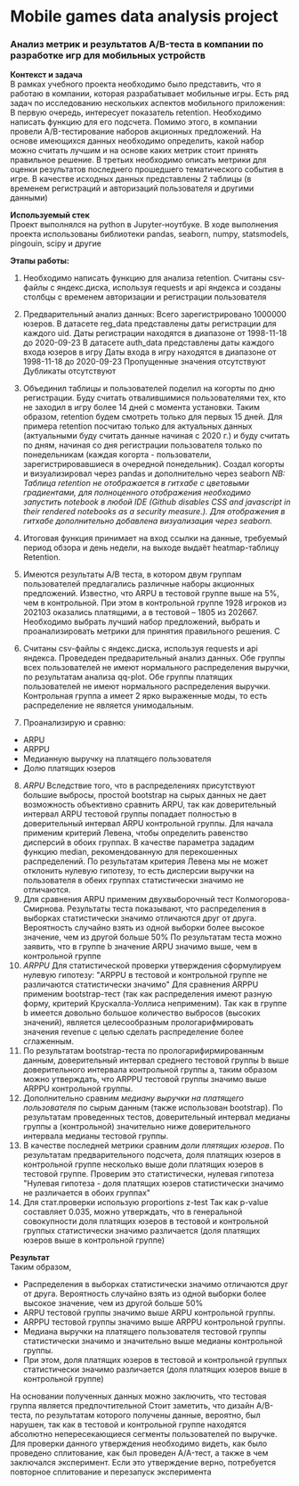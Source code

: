 # Mobile games data analysis project
### Анализ метрик и результатов A/B-теста в компании по разработке игр для мобильных устройств

**Контекст и задача**  
В рамках учебного проекта необходимо было представить, что я работаю в компании, которая разрабатывает мобильные игры. Есть ряд задач по исследованию нескольких аспектов мобильного приложения:
В первую очередь, интересует показатель retention. Необходимо написать функцию для его подсчета.
Помимо этого, в компании провели A/B-тестирование наборов акционных предложений. На основе имеющихся данных необходимо определить, какой набор можно считать лучшим и на основе каких метрик стоит принять правильное решение.
В третьих необходимо описать метрики для оценки результатов последнего прошедшего тематического события в игре.
В качестве исходных данных представлены 2 таблицы (в временем регистраций и авторизаций пользователя и другими данными) 

**Используемый стек**<br>
Проект выполнялся на python в Jupyter-ноутбуке. 
В ходе выполнения проекта использованы библиотеки pandas, seaborn, numpy, statsmodels, pingouin, scipy и другие

**Этапы работы:** <br> 
1. Необходимо написать функцию для анализа retention. Считаны csv-файлы с яндекс.диска, используя requests и api яндекса и созданы столбцы с временем авторизации и регистрации пользователя
2. Предварительный анализ данных:
   Всего зарегистрировано 1000000 юзеров.
   В датасете reg_data представлены даты регистрации для каждого uid.
   Даты регистрации находятся в диапазоне от 1998-11-18 до 2020-09-23
   В датасете auth_data представлены даты каждого входа юзеров в игру
   Даты входа в игру находятся в диапазоне от 1998-11-18 до 2020-09-23
   Пропущенные значения отсутствуют
   Дубликаты отсутствуют
3. Объединил таблицы и пользователей поделил на когорты по дню регистрации. Буду считать отвалившимися пользователями тех, кто не заходил в игру более 14 дней с момента установки. Таким образом, retention будем смотреть только для первых 15 дней.
Для примера retention посчитаю только для актуальных данных (актуальными буду считать данные начиная с 2020 г.) и буду считать по дням, начиная со дня регистрации пользователя только по понедельникам (каждая когорта - пользователи, зарегистрировавшиеся в очередной понедельник).
Создал когорты и визуализировал через pandas и дополнительно через seaborn
_NB: Таблица retention не отображается в гитхабе с цветовыми градиентами, для полноценного отображения необходимо запустить notebook в любой IDE (Github disables CSS and javascript in their rendered notebooks as a security measure.). Для отображения в гитхабе дополнительно добавлена визуализация через seaborn._
4. Итоговая функция принимает на вход ссылки на данные, требуемый период обзора и день недели, на выходе выдаёт heatmap-таблицу Retention.
  
5. Имеются результаты A/B теста, в котором двум группам пользователей предлагались различные наборы акционных предложений. Известно, что ARPU в тестовой группе выше на 5%, чем в контрольной. При этом в контрольной группе 1928 игроков из 202103 оказались платящими, а в тестовой – 1805 из 202667. Необходимо выбрать лучший набор предложений, выбрать и проанализировать метрики для принятия правильного решения. С
6. Считаны csv-файлы с яндекс.диска, используя requests и api яндекса. Проведеден предварительный анализ данных. Обе группы всех пользователей не имеют нормального распределения выручки, по результатам анализа qq-plot. Обе группы платящих пользователей не имеют нормального распределения выручки. Контрольная группа а имеет 2 ярко выраженные моды, то есть распределение не является унимодальным.
7. Проанализирую и сравню:
- ARPU
- ARPPU
- Медианную выручку на платящего пользователя
- Долю платящих юзеров
8. _ARPU_ Вследствие того, что в распределениях присутствуют большие выбросы, простой bootstrap на сырых данных не дает возможность объективно сравнить ARPU, так как доверительный интервал ARPU тестовой группы попадает полностью в доверительный интервал ARPU контрольной группы. Для начала применим критерий Левена, чтобы определить равенство дисперсий в обоих группах. В качестве параметра зададим функцию median, рекомендованную для перекошенных распределений.
По результатам критерия Левена мы не может отклонить нулевую гипотезу, то есть дисперсии выручки на пользователя в обеих группах статистически значимо не отличаются.
9. Для сравнения ARPU применим двухвыборочный тест Колмогорова-Смирнова. Результаты теста показывают, что распределения в выборках статистически значимо отличаются друг от друга. Вероятность случайно взять из одной выборки более высокое значение, чем из другой больше 50% По результатам теста можно заявить, что в группе b значение ARPU значимо выше, чем в контрольной группе 
10. _ARPPU_ Для статистической проверки утверждения сформулируем нулевую гипотезу: "ARPPU в тестовой и контрольной группе не различаются статистически значимо"
Для сравнения ARPPU применим bootstrap-тест (так как распределения имеют разную форму, критерий Крускалла-Уоллиса неприменим).
Так как в группе b имеется довольно большое количество выбросов (высоких значений), является целесообразным прологарифмировать значения revenue с целью сделать распределение более сглаженным.
11. По результатам bootstrap-теста по прологарифирмированным данным, доверительный интервал среднего тестовой группы b выше доверительного интервала контрольной группы a, таким образом можно утверждать, что ARPPU тестовой группы значимо выше ARPPU контрольной группы.
12. Дополнительно сравним _медиану выручки на платящего пользователя_ по сырым данным (также использовaн bootstrap).
По результатам проведенных тестов, доверительный интервал медианы группы a (контрольной) значительно ниже доверительного интервала медианы тестовой группы.
13. В качестве последней метрики сравним _доли плятящих юзеров_.
По результатам предварительного подсчета, доля платящих юзеров в контрольной группе несколько выше доли платящих юзеров в тестовой группе. Проверим это статистически, нулевая гипотеза "Нулевая гипотеза - доля платящих юзеров статистически значимо не различается в обоих группах"
14. Для стат.проверки использую proportions z-test
Так как p-value составляет 0.035, можно утверждать, что в генеральной совокупности доля платящих юзеров в тестовой и контрольной группых статистически значимо различается (доля платящих юзеров выше в контрольной группе)
  
**Результат**<br>
Таким образом,

- Распределения в выборках статистически значимо отличаются друг от друга. Вероятность случайно взять из одной выборки более высокое значение, чем из другой больше 50%
- ARPU тестовой группы значимо выше ARPU контрольной группы.
- ARPPU тестовой группы значимо выше ARPPU контрольной группы.
- Медиана выручки на платящего пользователя тестовой группы статистически значимо и значительно выше медианы контрольной группы.
- При этом, доля платящих юзеров в тестовой и контрольной группых статистически значимо различается (доля платящих юзеров выше в контрольной группе)

На основании полученных данных можно заключить, что тестовая группа является предпочтительной
Стоит заметить, что дизайн A/B-теста, по результатам которого получены данные, вероятно, был нарушен, так как в тестовой и контрольной группе находятся абсолютно непересекающиеся сегменты пользователей по выручке. Для проверки данного утверждения необходимо видеть, как было проведено сплитование, как был проведен A/A-тест, а также в чем заключался эксперимент. Если это утверждение верно, потребуется повторное сплитование и перезапуск эксперимента
